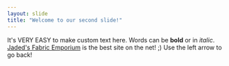```yaml
---
layout: slide
title: "Welcome to our second slide!"
---
```

It's VERY EASY to make custom text here.  Words can be **bold** or in *italic*.  [Jaded's Fabric Emporium](http://google.com) is the best site on the net! ;)
Use the left arrow to go back!